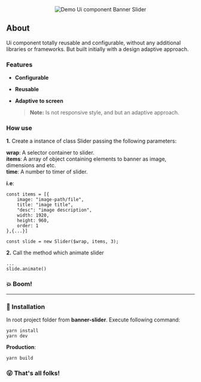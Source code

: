 <div align="center">
    <img src="src/assets/demo.2.gif" title="Demo Ui component Banner Slider" alt="Demo Ui component Banner Slider">
</div>

## About

Ui component totally reusable and configurable, without any additional libraries or frameworks. But built initially with a design adaptive approach. 
### Features

* __Configurable__
* __Reusable__
* __Adaptive to screen__  

    > **Note:** Is not responsive style, and but an adaptive approach.

### How use

__1.__ Create a instance of class Slider passing the following parameters:

__wrap__: A selector container to slider.  
__items__: A array of object containing elements to banner as image, dimensions and etc.  
__time__: A number to timer of slider.  

**i.e**:

```
const items = [{
    image: "image-path/file",
    title: "image title",
    "desc": "image description",
    width: 1920,
    height: 960,
    order: 1
},{...}]

const slide = new Slider($wrap, items, 3);
```


__2.__ Call the method which animate slider

```
...
slide.animate()
```

### :boom: Boom!

---
### :rocket: Installation

In root project folder from **banner-slider**. Execute following command:

```
yarn install
yarn dev
```

__Production__:

```
yarn build
``` 

### :stuck_out_tongue_winking_eye: That's all folks!